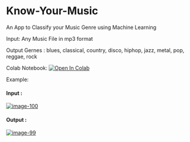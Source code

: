# Know-Your-Music
An App to Classify your Music Genre using Machine Learning 

Input: Any Music File in mp3 format

Output Gernes : blues, classical, country, disco, hiphop, jazz, metal, pop, reggae, rock

Colab Notebook:
 [![Open In Colab](https://colab.research.google.com/assets/colab-badge.svg)](https://colab.research.google.com/drive/1ph_r3WZxGrJwyqeaKGfcEegU3GbVuLbn?usp=sharing)
 
Example: 

#### Input :

<a href="https://ibb.co/W6F1wRp"><img src="https://i.ibb.co/nbfSvK8/image-100.png" alt="image-100" border="0"></a>

#### Output :

<a href="https://imgbb.com/"><img src="https://i.ibb.co/YNJR58n/image-99.png" alt="image-99" border="0"></a>
